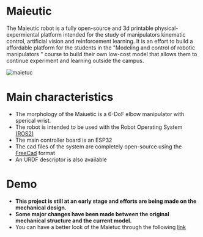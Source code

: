 # Maieutic

The Maieutic robot is a fully open-source and 3d printable physical-expermiental platform intended for the study of manipulators kinematic control, artificial vision and reinforcement learning. It is an effort to build a affordable platform for the students in the "Modeling and control of robotic manipulators " course to build their own low-cost model that allows them to continue experiment and learning outside the campus. 

![maietuc](https://user-images.githubusercontent.com/107052856/199173871-e747cbb3-19e3-41de-95e7-4eddfd710066.jpeg)

# Main characteristics
- The morphology of the Maiuetic is a 6-DoF elbow manipulator with sperical wrist. 
- The robot is intended to be used with the Robot Operating System [(ROS2)](https://docs.ros.org/en/humble/index.html)
- The main controller board is an ESP32
- The cad files of the system are completely open-source using the [FreeCad](https://www.freecadweb.org/) format
- An URDF descriptor is also available


# Demo
- **This project is still at an early stage and efforts are being made on the mechanical design.**
- **Some major changes have been made between the original mechanical structure and the current model.**
- You can have a better look of the Maietuc through the following [link](https://www.youtube.com/watch?v=2Cj9AHu4f5U&list=PLQBwkbxMqU0CwwgrcaWHP4ouFjho0Iy4H&index=4)
